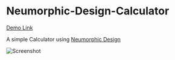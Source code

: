 # Neumorphic-Design-Calculator

[Demo Link](https://prateek-chawla.github.io/Neumorphic-Design-Calculator/)

A simple Calculator using [Neumorphic Design](https://medium.com/@artofofiare/neumorphism-the-right-way-a-2020-design-trend-386e6a09040a)  


![Screenshot](https://user-images.githubusercontent.com/36411913/87737001-6eeb8600-c7f7-11ea-95df-80ae5ca62a97.png)
